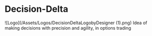 # Decision-Delta
![Logo](/Assets/Logos/DecisionDeltaLogobyDesigner (1).png)
Idea of making decisions with precision and agility, in options trading
